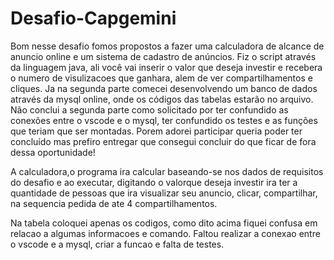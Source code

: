 # Desafio-Capgemini
Bom nesse desafio fomos propostos a fazer uma  calculadora de alcance de anuncio online e um sistema de cadastro de anúncios. 
Fiz o script através da linguagem java, ali você vai inserir o valor que deseja investir e recebera o numero de visulizacoes que ganhara, 
alem de ver compartilhamentos e cliques. Ja na segunda parte comecei desenvolvendo um banco de dados através da mysql online, onde  os códigos 
das tabelas estarão no arquivo. Não conclui a segunda parte como solicitado por ter confundido as conexões entre o vscode e o mysql, 
ter confundido os testes e as funções que teriam que ser montadas. Porem adorei participar queria poder ter concluído mas prefiro entregar 
que consegui concluir do que ficar de fora dessa oportunidade!
 
 A calculadora,o programa ira calcular baseando-se nos dados de requisitos do desafio e 
 ao executar, digitando o valorque deseja investir ira ter a quantidade de pessoas que ira visualizar seu anuncio, clicar, compartilhar, na sequencia pedida de
 ate 4 compartilhamentos.
 
 Na tabela coloquei apenas os codigos, como dito acima fiquei confusa em relacao a algumas informacoes e comando. Faltou realizar a conexao entre o vscode e 
 a mysql, criar a funcao e falta de testes.
